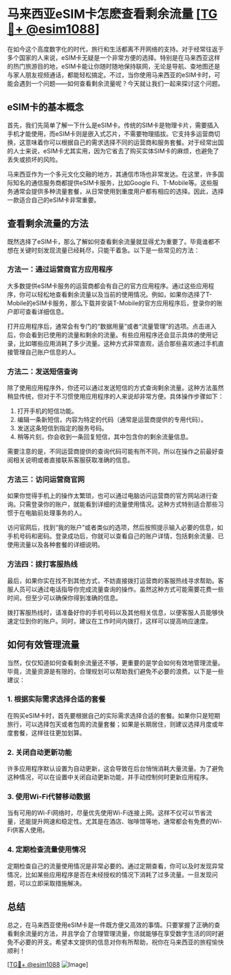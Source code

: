 # 马来西亚eSIM卡怎麽查看剩余流量 [[TG💪+ @esim1088](https://t.me/s/esim1088)]

在如今这个高度数字化的时代，旅行和生活都离不开网络的支持。对于经常往返于多个国家的人来说，eSIM卡无疑是一个非常方便的选择。特别是在马来西亚这样的热门旅游目的地，eSIM卡能让你随时随地保持联网，无论是导航、查地图还是与家人朋友视频通话，都能轻松搞定。不过，当你使用马来西亚的eSIM卡时，可能会遇到一个问题——如何查看剩余流量呢？今天就让我们一起来探讨这个问题。

## eSIM卡的基本概念

首先，我们先简单了解一下什么是eSIM卡。传统的SIM卡是物理卡片，需要插入手机才能使用，而eSIM卡则是嵌入式芯片，不需要物理插拔。它支持多运营商切换，这意味着你可以根据自己的需求选择不同的运营商和服务套餐。对于经常出国的人士来说，eSIM卡尤其实用，因为它省去了购买实体SIM卡的麻烦，也避免了丢失或损坏的风险。

马来西亚作为一个多元文化交融的地方，其通信市场也非常发达。在这里，许多国际知名的通信服务商都提供eSIM卡服务，比如Google Fi、T-Mobile等。这些服务通常会提供多种流量套餐，从日常使用到重度用户都有相应的选择。因此，选择一款适合自己的eSIM卡非常重要。

## 查看剩余流量的方法

既然选择了eSIM卡，那么了解如何查看剩余流量就显得尤为重要了。毕竟谁都不想在关键时刻发现流量已经耗尽，只能干着急。以下是一些常见的方法：

### 方法一：通过运营商官方应用程序

大多数提供eSIM卡服务的运营商都会有自己的官方应用程序。通过这些应用程序，你可以轻松地查看剩余流量以及当前的使用情况。例如，如果你选择了T-Mobile的eSIM卡服务，那么下载并安装T-Mobile的官方应用程序后，登录你的账户即可查看详细信息。

打开应用程序后，通常会有专门的“数据用量”或者“流量管理”的选项。点击进入后，你会看到已使用的流量和剩余的流量。有些应用程序还会显示具体的使用记录，比如哪些应用消耗了多少流量。这种方式非常直观，适合那些喜欢通过手机直接管理自己账户信息的人。

### 方法二：发送短信查询

除了使用应用程序外，你还可以通过发送短信的方式查询剩余流量。这种方法虽然稍显传统，但对于不习惯使用应用程序的人来说却非常方便。具体操作步骤如下：

1. 打开手机的短信功能。
2. 编辑一条新短信，内容为特定的代码（通常是运营商提供的专用代码）。
3. 发送这条短信到指定的服务号码。
4. 稍等片刻，你会收到一条回复短信，其中包含你的剩余流量信息。

需要注意的是，不同运营商提供的查询代码可能有所不同，所以在操作之前最好查阅相关说明或者直接联系客服获取准确的信息。

### 方法三：访问运营商官网

如果你觉得手机上的操作太繁琐，也可以通过电脑访问运营商的官方网站进行查询。只需登录你的账户，就能看到详细的流量使用情况。这种方式特别适合那些习惯于在电脑前处理事务的人。

访问官网后，找到“我的账户”或者类似的选项，然后按照提示输入必要的信息，如手机号码和密码。登录成功后，你就可以查看自己的账户详情，包括剩余流量、已使用流量以及各种套餐的详细说明。

### 方法四：拨打客服热线

最后，如果你实在找不到其他方式，不妨直接拨打运营商的客服热线寻求帮助。客服人员可以通过电话指导你完成流量查询的操作。虽然这种方式可能需要花费一些时间，但至少可以确保你得到准确的信息。

拨打客服热线时，请准备好你的手机号码以及其他相关信息，以便客服人员能够快速定位到你的账户。同时，建议在工作时间内拨打，这样可以提高响应速度。

## 如何有效管理流量

当然，仅仅知道如何查看剩余流量还不够，更重要的是学会如何有效地管理流量。毕竟，流量资源是有限的，合理规划可以帮助我们避免不必要的浪费。以下是一些建议：

### 1. 根据实际需求选择合适的套餐

在购买eSIM卡时，首先要根据自己的实际需求选择合适的套餐。如果你只是短期旅行，可以选择包天或者包周的流量套餐；如果是长期居住，则建议选择月度或年度套餐，这样往往更加划算。

### 2. 关闭自动更新功能

许多应用程序默认设置为自动更新，这会导致在后台悄悄消耗大量流量。为了避免这种情况，可以在设置中关闭自动更新功能，并手动控制何时更新应用程序。

### 3. 使用Wi-Fi代替移动数据

当有可用的Wi-Fi网络时，尽量优先使用Wi-Fi连接上网。这样不仅可以节省流量，还能提升网速和稳定性。尤其是在酒店、咖啡馆等地，通常都会有免费的Wi-Fi供客人使用。

### 4. 定期检查流量使用情况

定期检查自己的流量使用情况是非常必要的。通过定期查看，你可以及时发现异常情况，比如某些应用程序是否在未经授权的情况下消耗了过多流量。一旦发现问题，可以立即采取措施解决。

## 总结

总之，在马来西亚使用eSIM卡是一件既方便又高效的事情。只要掌握了正确的查看剩余流量的方法，并且学会了合理管理流量，你就能够在享受数字生活的同时避免不必要的开支。希望本文提供的信息对你有所帮助，祝你在马来西亚的旅程愉快顺利！

[[TG💪+ @esim1088](https://t.me/s/esim1088) ![Image](https://i.postimg.cc/4NQfJmqS/Snipaste-2025-05-13-00-14-12.png)]